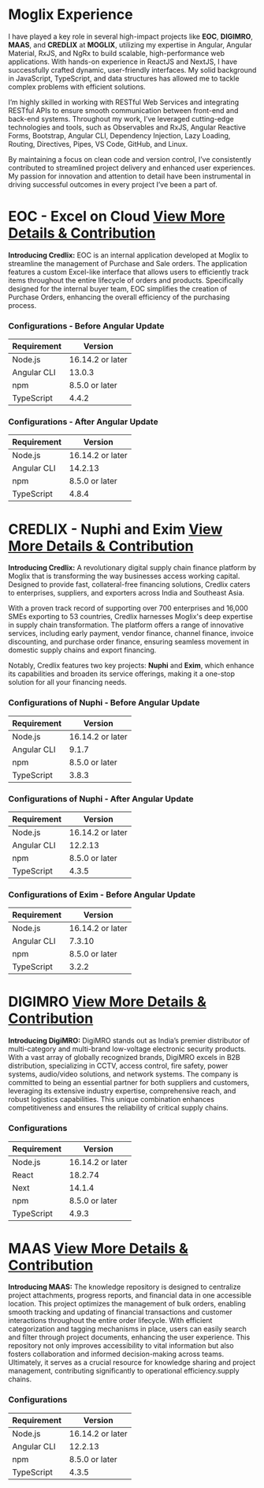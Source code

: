 # Moglix Experience

I have played a key role in several high-impact projects like **EOC**, **DIGIMRO**, **MAAS**, and **CREDLIX** at **MOGLIX**, utilizing my expertise in Angular, Angular Material, RxJS, and NgRx to build scalable, high-performance web applications. With hands-on experience in ReactJS and NextJS, I have successfully crafted dynamic, user-friendly interfaces. My solid background in JavaScript, TypeScript, and data structures has allowed me to tackle complex problems with efficient solutions.

I’m highly skilled in working with RESTful Web Services and integrating RESTful APIs to ensure smooth communication between front-end and back-end systems. Throughout my work, I’ve leveraged cutting-edge technologies and tools, such as Observables and RxJS, Angular Reactive Forms, Bootstrap, Angular CLI, Dependency Injection, Lazy Loading, Routing, Directives, Pipes, VS Code, GitHub, and Linux.

By maintaining a focus on clean code and version control, I’ve consistently contributed to streamlined project delivery and enhanced user experiences. My passion for innovation and attention to detail have been instrumental in driving successful outcomes in every project I’ve been a part of.

<h1>EOC - Excel on Cloud <a href="https://github.com/sanjay9616/Exprerience/blob/main/Moglix/EOC.md">View More Details & Contribution</a></h1>

**Introducing Credlix:** EOC is an internal application developed at Moglix to streamline the management of Purchase and Sale orders. The application features a custom Excel-like interface that allows users to efficiently track items throughout the entire lifecycle of orders and products. Specifically designed for the internal buyer team, EOC simplifies the creation of Purchase Orders, enhancing the overall efficiency of the purchasing process.

### Configurations - Before Angular Update

| Requirement | Version          |
| ----------- | ---------------- |
| Node.js     | 16.14.2 or later |
| Angular CLI | 13.0.3           |
| npm         | 8.5.0 or later   |
| TypeScript  | 4.4.2            |

### Configurations - After Angular Update

| Requirement | Version          |
| ----------- | ---------------- |
| Node.js     | 16.14.2 or later |
| Angular CLI | 14.2.13          |
| npm         | 8.5.0 or later   |
| TypeScript  | 4.8.4            |

<h1>CREDLIX - Nuphi and Exim <a href="https://github.com/sanjay9616/Exprerience/blob/main/Moglix/CREDLIX.md">View More Details & Contribution</a></h1>

**Introducing Credlix:** A revolutionary digital supply chain finance platform by Moglix that is transforming the way businesses access working capital. Designed to provide fast, collateral-free financing solutions, Credlix caters to enterprises, suppliers, and exporters across India and Southeast Asia.

With a proven track record of supporting over 700 enterprises and 16,000 SMEs exporting to 53 countries, Credlix harnesses Moglix's deep expertise in supply chain transformation. The platform offers a range of innovative services, including early payment, vendor finance, channel finance, invoice discounting, and purchase order finance, ensuring seamless movement in domestic supply chains and export financing.

Notably, Credlix features two key projects: **Nuphi** and **Exim**, which enhance its capabilities and broaden its service offerings, making it a one-stop solution for all your financing needs.

### Configurations of Nuphi - Before Angular Update

| Requirement | Version          |
| ----------- | ---------------- |
| Node.js     | 16.14.2 or later |
| Angular CLI | 9.1.7            |
| npm         | 8.5.0 or later   |
| TypeScript  | 3.8.3            |

### Configurations of Nuphi - After Angular Update

| Requirement | Version          |
| ----------- | ---------------- |
| Node.js     | 16.14.2 or later |
| Angular CLI | 12.2.13          |
| npm         | 8.5.0 or later   |
| TypeScript  | 4.3.5            |

### Configurations of Exim - Before Angular Update

| Requirement | Version          |
| ----------- | ---------------- |
| Node.js     | 16.14.2 or later |
| Angular CLI | 7.3.10           |
| npm         | 8.5.0 or later   |
| TypeScript  | 3.2.2            |

<h1>DIGIMRO <a href="https://github.com/sanjay9616/Exprerience/blob/main/Moglix/DIGIMRO.md">View More Details & Contribution</a></h1>

**Introducing DigiMRO:** DigiMRO stands out as India’s premier distributor of multi-category and multi-brand low-voltage electronic security products. With a vast array of globally recognized brands, DigiMRO excels in B2B distribution, specializing in CCTV, access control, fire safety, power systems, audio/video solutions, and network systems. The company is committed to being an essential partner for both suppliers and customers, leveraging its extensive industry expertise, comprehensive reach, and robust logistics capabilities. This unique combination enhances competitiveness and ensures the reliability of critical supply chains.

### Configurations

| Requirement | Version          |
| ----------- | ---------------- |
| Node.js     | 16.14.2 or later |
| React       | 18.2.74          |
| Next        | 14.1.4           |
| npm         | 8.5.0 or later   |
| TypeScript  | 4.9.3            |

<h1>MAAS <a href="https://github.com/sanjay9616/Exprerience/blob/main/Moglix/MAAS.md">View More Details & Contribution</a></h1>

**Introducing MAAS:** The knowledge repository is designed to centralize project attachments, progress reports, and financial data in one accessible location. This project optimizes the management of bulk orders, enabling smooth tracking and updating of financial transactions and customer interactions throughout the entire order lifecycle. With efficient categorization and tagging mechanisms in place, users can easily search and filter through project documents, enhancing the user experience. This repository not only improves accessibility to vital information but also fosters collaboration and informed decision-making across teams. Ultimately, it serves as a crucial resource for knowledge sharing and project management, contributing significantly to operational efficiency.supply chains.

### Configurations

| Requirement | Version          |
| ----------- | ---------------- |
| Node.js     | 16.14.2 or later |
| Angular CLI | 12.2.13          |
| npm         | 8.5.0 or later   |
| TypeScript  | 4.3.5            |
